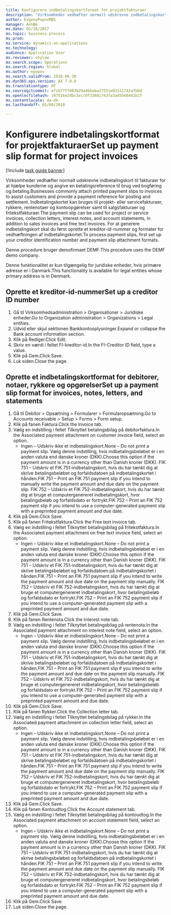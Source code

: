 ```yaml
--- 
title: Konfigurere indbetalingskortformat for projektfakturaer
description: "Virksomheder vedhæfter normalt udskrevne indbetalingskort til fakturaer for at hjælpe kunderne og angive en betalingsreference til brug ved bogføring og betaling."
author: EvgenyPopovMBS
manager: AnnBe
ms.date: 02/16/2017
ms.topic: business-process
ms.prod: 
ms.service: dynamics-ax-applications
ms.technology: 
audience: Application User
ms.reviewer: shylaw
ms.search.scope: Operations
ms.search.region: Global
ms.author: epopov
ms.search.validFrom: 2016-06-30
ms.dyn365.ops.version: AX 7.0.0
ms.translationtype: HT
ms.sourcegitcommit: efcb77ff883b29a4bbaba27551e02311742afbbd
ms.openlocfilehash: 197516e2dbc1ecc0f33681743fa3a45568441b1f
ms.contentlocale: da-dk
ms.lasthandoff: 05/08/2018

---
```

# <a name="set-up-payment-slip-format-for-project-invoices"></a><span data-ttu-id="e8686-103">Konfigurere indbetalingskortformat for projektfakturaer</span><span class="sxs-lookup"><span data-stu-id="e8686-103">Set up payment slip format for project invoices</span></span>

[!include [task guide banner](../../includes/task-guide-banner.md)]

<span data-ttu-id="e8686-104">Virksomheder vedhæfter normalt udskrevne indbetalingskort til fakturaer for at hjælpe kunderne og angive en betalingsreference til brug ved bogføring og betaling.</span><span class="sxs-lookup"><span data-stu-id="e8686-104">Businesses commonly attach printed payment slips to invoices to assist customers and provide a payment reference for posting and settlement.</span></span> <span data-ttu-id="e8686-105">Indbetalingskortet kan bruges til projekt- eller servicefakturaer, rykkere, rentenotaer og kontoopgørelser samt til salgsfakturaer og fritekstfakturaer.</span><span class="sxs-lookup"><span data-stu-id="e8686-105">The payment slip can be used for project or service invoices, collection letters, interest notes, and account statements, in addition to sales invoices and free text invoices.</span></span> <span data-ttu-id="e8686-106">For at generere indbetalingskort skal du først oprette et kreditor-id-nummer og formater for vedhæftningen af indbetalingskortet.</span><span class="sxs-lookup"><span data-stu-id="e8686-106">To process payment slips, first set up your creditor identification number and payment slip attachment formats.</span></span>

<span data-ttu-id="e8686-107">Denne procedure bruger demofirmaet DEMF.</span><span class="sxs-lookup"><span data-stu-id="e8686-107">This procedure uses the DEMF demo company.</span></span> 

<span data-ttu-id="e8686-108">Denne funktionalitet er kun tilgængelig for juridiske enheder, hvis primære adresse er i Danmark.</span><span class="sxs-lookup"><span data-stu-id="e8686-108">This functionality is available for legal entities whose primary address is in Denmark.</span></span>


## <a name="set-up-a-creditor-id-number"></a><span data-ttu-id="e8686-109">Oprette et kreditor-id-nummer</span><span class="sxs-lookup"><span data-stu-id="e8686-109">Set up a creditor ID number</span></span>
1. <span data-ttu-id="e8686-110">Gå til Virksomhedsadministration > Organisationer > Juridiske enheder.</span><span class="sxs-lookup"><span data-stu-id="e8686-110">Go to Organization administration > Organizations > Legal entities.</span></span>
2. <span data-ttu-id="e8686-111">Udvid eller skjul sektionen Bankkontooplysninger.</span><span class="sxs-lookup"><span data-stu-id="e8686-111">Expand or collapse the Bank account information section.</span></span>
3. <span data-ttu-id="e8686-112">Klik på Rediger.</span><span class="sxs-lookup"><span data-stu-id="e8686-112">Click Edit.</span></span>
4. <span data-ttu-id="e8686-113">Skriv en værdi i feltet FI-kreditor-id.</span><span class="sxs-lookup"><span data-stu-id="e8686-113">In the FI-Creditor ID field, type a value.</span></span>
5. <span data-ttu-id="e8686-114">Klik på Gem.</span><span class="sxs-lookup"><span data-stu-id="e8686-114">Click Save.</span></span>
6. <span data-ttu-id="e8686-115">Luk siden.</span><span class="sxs-lookup"><span data-stu-id="e8686-115">Close the page.</span></span>

## <a name="set-up-a-payment-slip-format-for-invoices-notes-letters-and-statements"></a><span data-ttu-id="e8686-116">Oprette et indbetalingskortformat for debitorer, notaer, rykkere og opgørelser</span><span class="sxs-lookup"><span data-stu-id="e8686-116">Set up a payment slip format for invoices, notes, letters, and statements</span></span>
1. <span data-ttu-id="e8686-117">Gå til Debitor > Opsætning > Formularer > Formularopsætning.</span><span class="sxs-lookup"><span data-stu-id="e8686-117">Go to Accounts receivable > Setup > Forms > Form setup.</span></span>
2. <span data-ttu-id="e8686-118">Klik på fanen Faktura.</span><span class="sxs-lookup"><span data-stu-id="e8686-118">Click the Invoice tab.</span></span>
3. <span data-ttu-id="e8686-119">Vælg en indstilling i feltet Tilknyttet betalingsbilag på debitorfaktura.</span><span class="sxs-lookup"><span data-stu-id="e8686-119">In the Associated payment attachment on customer invoice field, select an option.</span></span>
    * <span data-ttu-id="e8686-120">Ingen – Udskriv ikke et indbetalingskort.</span><span class="sxs-lookup"><span data-stu-id="e8686-120">None – Do not print a payment slip.</span></span> <span data-ttu-id="e8686-121">Vælg denne indstilling, hvis indbetalingsbeløbet er i en anden valuta end danske kroner (DKK).</span><span class="sxs-lookup"><span data-stu-id="e8686-121">Choose this option if the payment amount is in a currency other than Danish kroner (DKK).</span></span>   <span data-ttu-id="e8686-122">FIK 751 – Udskriv et FIK 751-indbetalingskort, hvis du har tænkt dig at skrive betalingsbeløbet og forfaldsdatoen på indbetalingskortet i hånden.</span><span class="sxs-lookup"><span data-stu-id="e8686-122">FIK 751 – Print an FIK 751 payment slip if you intend to manually write the payment amount and due date on the payment slip.</span></span>   <span data-ttu-id="e8686-123">FIK 752 – Udskriv et FIK 752-indbetalingskort, hvis du har tænkt dig at bruge et computergenereret indbetalingskort, hvor betalingsbeløb og forfaldsdato er fortrykt.</span><span class="sxs-lookup"><span data-stu-id="e8686-123">FIK 752 – Print an FIK 752 payment slip if you intend to use a computer-generated payment slip with a preprinted payment amount and due date.</span></span>  
4. <span data-ttu-id="e8686-124">Klik på Gem.</span><span class="sxs-lookup"><span data-stu-id="e8686-124">Click Save.</span></span>
5. <span data-ttu-id="e8686-125">Klik på fanen Fritekstfaktura.</span><span class="sxs-lookup"><span data-stu-id="e8686-125">Click the Free text invoice tab.</span></span>
6. <span data-ttu-id="e8686-126">Vælg en indstilling i feltet Tilknyttet betalingsbilag på fritekstfaktura.</span><span class="sxs-lookup"><span data-stu-id="e8686-126">In the Associated payment attachment on free text invoice field, select an option.</span></span>
    * <span data-ttu-id="e8686-127">Ingen – Udskriv ikke et indbetalingskort.</span><span class="sxs-lookup"><span data-stu-id="e8686-127">None – Do not print a payment slip.</span></span> <span data-ttu-id="e8686-128">Vælg denne indstilling, hvis indbetalingsbeløbet er i en anden valuta end danske kroner (DKK).</span><span class="sxs-lookup"><span data-stu-id="e8686-128">Choose this option if the payment amount is in a currency other than Danish kroner (DKK).</span></span>   <span data-ttu-id="e8686-129">FIK 751 – Udskriv et FIK 751-indbetalingskort, hvis du har tænkt dig at skrive betalingsbeløbet og forfaldsdatoen på indbetalingskortet i hånden.</span><span class="sxs-lookup"><span data-stu-id="e8686-129">FIK 751 – Print an FIK 751 payment slip if you intend to write the payment amount and due date on the payment slip manually.</span></span>   <span data-ttu-id="e8686-130">FIK 752 – Udskriv et FIK 752-indbetalingskort, hvis du har tænkt dig at bruge et computergenereret indbetalingskort, hvor betalingsbeløb og forfaldsdato er fortrykt.</span><span class="sxs-lookup"><span data-stu-id="e8686-130">FIK 752 – Print an FIK 752 payment slip if you intend to use a computer-generated payment slip with a preprinted payment amount and due date.</span></span>  
7. <span data-ttu-id="e8686-131">Klik på Gem.</span><span class="sxs-lookup"><span data-stu-id="e8686-131">Click Save.</span></span>
8. <span data-ttu-id="e8686-132">Klik på fanen Rentenota.</span><span class="sxs-lookup"><span data-stu-id="e8686-132">Click the Interest note tab.</span></span>
9. <span data-ttu-id="e8686-133">Vælg en indstilling i feltet Tilknyttet betalingsbilag på rentenota.</span><span class="sxs-lookup"><span data-stu-id="e8686-133">In the Associated payment attachment on interest note field, select an option.</span></span>
    * <span data-ttu-id="e8686-134">Ingen – Udskriv ikke et indbetalingskort.</span><span class="sxs-lookup"><span data-stu-id="e8686-134">None – Do not print a payment slip.</span></span> <span data-ttu-id="e8686-135">Vælg denne indstilling, hvis indbetalingsbeløbet er i en anden valuta end danske kroner (DKK).</span><span class="sxs-lookup"><span data-stu-id="e8686-135">Choose this option if the payment amount is in a currency other than Danish kroner (DKK).</span></span>   <span data-ttu-id="e8686-136">FIK 751 – Udskriv et FIK 751-indbetalingskort, hvis du har tænkt dig at skrive betalingsbeløbet og forfaldsdatoen på indbetalingskortet i hånden.</span><span class="sxs-lookup"><span data-stu-id="e8686-136">FIK 751 – Print an FIK 751 payment slip if you intend to write the payment amount and due date on the payment slip manually.</span></span>   <span data-ttu-id="e8686-137">FIK 752 – Udskriv et FIK 752-indbetalingskort, hvis du har tænkt dig at bruge et computergenereret indbetalingskort, hvor betalingsbeløb og forfaldsdato er fortrykt.</span><span class="sxs-lookup"><span data-stu-id="e8686-137">FIK 752 – Print an FIK 752 payment slip if you intend to use a computer-generated payment slip with a preprinted payment amount and due date.</span></span>  
10. <span data-ttu-id="e8686-138">Klik på Gem.</span><span class="sxs-lookup"><span data-stu-id="e8686-138">Click Save.</span></span>
11. <span data-ttu-id="e8686-139">Klik på fanen Rykker.</span><span class="sxs-lookup"><span data-stu-id="e8686-139">Click the Collection letter tab.</span></span>
12. <span data-ttu-id="e8686-140">Vælg en indstilling i feltet Tilknyttet betalingsbilag på rykker.</span><span class="sxs-lookup"><span data-stu-id="e8686-140">In the Associated payment attachment on collection letter field, select an option.</span></span>
    * <span data-ttu-id="e8686-141">Ingen – Udskriv ikke et indbetalingskort.</span><span class="sxs-lookup"><span data-stu-id="e8686-141">None – Do not print a payment slip.</span></span> <span data-ttu-id="e8686-142">Vælg denne indstilling, hvis indbetalingsbeløbet er i en anden valuta end danske kroner (DKK).</span><span class="sxs-lookup"><span data-stu-id="e8686-142">Choose this option if the payment amount is in a currency other than Danish kroner (DKK).</span></span>   <span data-ttu-id="e8686-143">FIK 751 – Udskriv et FIK 751-indbetalingskort, hvis du har tænkt dig at skrive betalingsbeløbet og forfaldsdatoen på indbetalingskortet i hånden.</span><span class="sxs-lookup"><span data-stu-id="e8686-143">FIK 751 – Print an FIK 751 payment slip if you intend to write the payment amount and due date on the payment slip manually.</span></span>   <span data-ttu-id="e8686-144">FIK 752 – Udskriv et FIK 752-indbetalingskort, hvis du har tænkt dig at bruge et computergenereret indbetalingskort, hvor betalingsbeløb og forfaldsdato er fortrykt.</span><span class="sxs-lookup"><span data-stu-id="e8686-144">FIK 752 – Print an FIK 752 payment slip if you intend to use a computer-generated payment slip with a preprinted payment amount and due date.</span></span>  
13. <span data-ttu-id="e8686-145">Klik på Gem.</span><span class="sxs-lookup"><span data-stu-id="e8686-145">Click Save.</span></span>
14. <span data-ttu-id="e8686-146">Klik på fanen Kontoudtog.</span><span class="sxs-lookup"><span data-stu-id="e8686-146">Click the Account statement tab.</span></span>
15. <span data-ttu-id="e8686-147">Vælg en indstilling i feltet Tilknyttet betalingsbilag på kontoudtog.</span><span class="sxs-lookup"><span data-stu-id="e8686-147">In the Associated payment attachment on account statement field, select an option.</span></span>
    * <span data-ttu-id="e8686-148">Ingen – Udskriv ikke et indbetalingskort.</span><span class="sxs-lookup"><span data-stu-id="e8686-148">None – Do not print a payment slip.</span></span> <span data-ttu-id="e8686-149">Vælg denne indstilling, hvis indbetalingsbeløbet er i en anden valuta end danske kroner (DKK).</span><span class="sxs-lookup"><span data-stu-id="e8686-149">Choose this option if the payment amount is in a currency other than Danish kroner (DKK).</span></span>   <span data-ttu-id="e8686-150">FIK 751 – Udskriv et FIK 751-indbetalingskort, hvis du har tænkt dig at skrive betalingsbeløbet og forfaldsdatoen på indbetalingskortet i hånden.</span><span class="sxs-lookup"><span data-stu-id="e8686-150">FIK 751 – Print an FIK 751 payment slip if you intend to write the payment amount and due date on the payment slip manually.</span></span>   <span data-ttu-id="e8686-151">FIK 752 – Udskriv et FIK 752-indbetalingskort, hvis du har tænkt dig at bruge et computergenereret indbetalingskort, hvor betalingsbeløb og forfaldsdato er fortrykt.</span><span class="sxs-lookup"><span data-stu-id="e8686-151">FIK 752 – Print an FIK 752 payment slip if you intend to use a computer-generated payment slip with a preprinted payment amount and due date.</span></span>  
16. <span data-ttu-id="e8686-152">Klik på Gem.</span><span class="sxs-lookup"><span data-stu-id="e8686-152">Click Save.</span></span>
17. <span data-ttu-id="e8686-153">Luk siden.</span><span class="sxs-lookup"><span data-stu-id="e8686-153">Close the page.</span></span>


